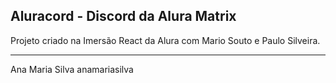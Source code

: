 ## Aluracord - Discord da Alura Matrix
Projeto criado na Imersão React da Alura com Mario Souto e Paulo Silveira.

<hr>
Ana Maria Silva
anamariasilva
